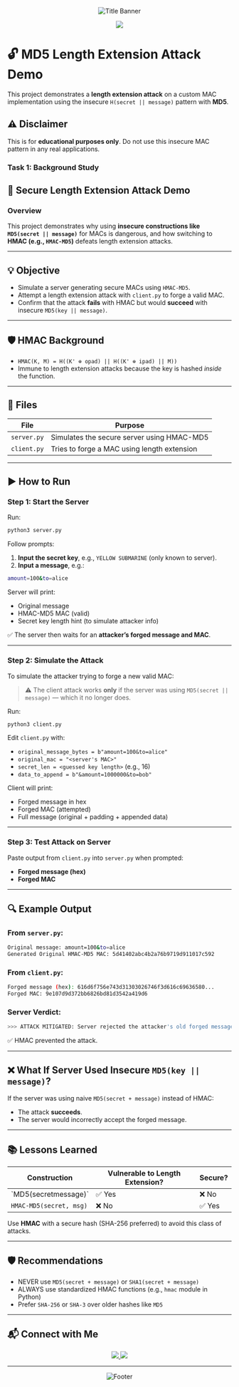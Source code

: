 <p align="center">
    <img src="https://capsule-render.vercel.app/api?type=waving&height=200&color=gradient&text=MD5%20Length%20Extension%20Attack%20Demo&fontAlignY=40&fontSize=40&fontColor=ffffff" alt="Title Banner"/>
</p>  
<p align="center">
    <img src="https://img.shields.io/badge/Made%20With-Python-blue?style=for-the-badge&logo=python&logoColor=white"/>

</p>

# 🔓 MD5 Length Extension Attack Demo

This project demonstrates a **length extension attack** on a custom MAC implementation using the insecure `H(secret || message)` pattern with **MD5**.

## ⚠️ Disclaimer
This is for **educational purposes only**. Do not use this insecure MAC pattern in any real applications.
### **Task 1: Background Study**
## 🔐 Secure Length Extension Attack Demo

### Overview

This project demonstrates why using **insecure constructions like `MD5(secret || message)`** for MACs is dangerous, and how switching to **HMAC (e.g., `HMAC-MD5`)** defeats length extension attacks.

---

## 💡 Objective

* Simulate a server generating secure MACs using `HMAC-MD5`.
* Attempt a length extension attack with `client.py` to forge a valid MAC.
* Confirm that the attack **fails** with HMAC but would **succeed** with insecure `MD5(key || message)`.

---

## 🛡️ HMAC Background

* `HMAC(K, M) = H((K' ⊕ opad) || H((K' ⊕ ipad) || M))`
* Immune to length extension attacks because the key is hashed *inside* the function.

---

## 📁 Files

| File        | Purpose                                     |
| ----------- | ------------------------------------------- |
| `server.py` | Simulates the secure server using HMAC-MD5  |
| `client.py` | Tries to forge a MAC using length extension |

---

## ▶️ How to Run

### Step 1: Start the Server

Run:

```bash
python3 server.py
```

Follow prompts:

1. **Input the secret key**, e.g., `YELLOW SUBMARINE` (only known to server).
2. **Input a message**, e.g.:

```bash
amount=100&to=alice
```

Server will print:

* Original message
* HMAC-MD5 MAC (valid)
* Secret key length hint (to simulate attacker info)

✅ The server then waits for an **attacker’s forged message and MAC**.

---

### Step 2: Simulate the Attack

To simulate the attacker trying to forge a new valid MAC:

> ⚠️ The client attack works **only** if the server was using `MD5(secret || message)` — which it no longer does.

Run:

```bash
python3 client.py
```

Edit `client.py` with:

* `original_message_bytes = b"amount=100&to=alice"`
* `original_mac = "<server's MAC>"`
* `secret_len = <guessed key length>` (e.g., 16)
* `data_to_append = b"&amount=1000000&to=bob"`

Client will print:

* Forged message in hex
* Forged MAC (attempted)
* Full message (original + padding + appended data)

---

### Step 3: Test Attack on Server

Paste output from `client.py` into `server.py` when prompted:

* **Forged message (hex)**
* **Forged MAC**

---

## 🔍 Example Output

### From `server.py`:

```bash
Original message: amount=100&to=alice
Generated Original HMAC-MD5 MAC: 5d41402abc4b2a76b9719d911017c592
```

### From `client.py`:

```bash
Forged message (hex): 616d6f756e743d31303026746f3d616c69636580...
Forged MAC: 9e107d9d372bb6826bd81d3542a419d6
```

### Server Verdict:

```bash
>>> ATTACK MITIGATED: Server rejected the attacker's old forged message and MAC (as expected with HMAC).
```

✅ HMAC prevented the attack.

---

## ❌ What If Server Used Insecure `MD5(key || message)`?

If the server was using naive `MD5(secret + message)` instead of HMAC:

* The attack **succeeds**.
* The server would incorrectly accept the forged message.

---

## 📚 Lessons Learned

| Construction            | Vulnerable to Length Extension? | Secure?    |  
| ----------------------- | ------------------------------- | ---------- | 
| \`MD5(secretmessage)\`  | ✅ Yes                             | ❌ No |
| `HMAC-MD5(secret, msg)` | ❌ No                            | ✅ Yes      |      
Use **HMAC** with a secure hash (SHA-256 preferred) to avoid this class of attacks.

---

## 🛡️ Recommendations

* NEVER use `MD5(secret + message)` or `SHA1(secret + message)`
* ALWAYS use standardized HMAC functions (e.g., `hmac` module in Python)
* Prefer `SHA-256` or `SHA-3` over older hashes like `MD5`

---

## 📬 Connect with Me  

<p align="center">
    <a href="mailto:aghazal085@gmail.com">
        <img src="https://img.shields.io/badge/Email-Contact%20Me-red?style=for-the-badge&logo=gmail&logoColor=white"/>
    </a>
    <a href="https://www.linkedin.com/in/ahmedghaza1" target="_blank">
        <img src="https://img.shields.io/badge/LinkedIn-Connect-blue?style=for-the-badge&logo=linkedin&logoColor=white"/>
    </a>
</p>  

---

<p align="center">
    <img src="https://capsule-render.vercel.app/api?type=waving&height=150&color=gradient&section=footer" alt="Footer">
</p>  
